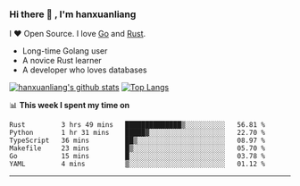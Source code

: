 ### Hi there 👋 , I'm hanxuanliang

<!--
**hanxuanliang/hanxuanliang** is a ✨ _special_ ✨ repository because its `README.md` (this file) appears on your GitHub profile.

Here are some ideas to get you started:

- 🔭 I’m currently working on ...
- 🌱 I’m currently learning ...
- 👯 I’m looking to collaborate on ...
- 🤔 I’m looking for help with ...
- 💬 Ask me about ...
- 📫 How to reach me: ...
- 😄 Pronouns: ...
- ⚡ Fun fact: ...
-->
I ❤ Open Source. I love [Go](https://golang.org) and [Rust](https://www.rust-lang.org/zh-CN/).

* Long-time Golang user
* A novice Rust learner
* A developer who loves databases

[![hanxuanliang's github stats](https://github-readme-stats.vercel.app/api/top-langs/?username=hanxuanliang&hide=html)](https://github.com/anuraghazra/github-readme-stats)
[![Top Langs](https://github-readme-stats.vercel.app/api?username=hanxuanliang&show_icons=true&count_private=true&line_height=40)](https://github.com/anuraghazra/github-readme-stats)

📊 **This week I spent my time on**
<!--START_SECTION:waka-->

```text
Rust         3 hrs 49 mins   ██████████████▒░░░░░░░░░░   56.81 %
Python       1 hr 31 mins    █████▓░░░░░░░░░░░░░░░░░░░   22.70 %
TypeScript   36 mins         ██▒░░░░░░░░░░░░░░░░░░░░░░   08.97 %
Makefile     23 mins         █▒░░░░░░░░░░░░░░░░░░░░░░░   05.70 %
Go           15 mins         █░░░░░░░░░░░░░░░░░░░░░░░░   03.78 %
YAML         4 mins          ▒░░░░░░░░░░░░░░░░░░░░░░░░   01.12 %
```

<!--END_SECTION:waka-->

***
